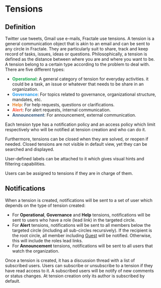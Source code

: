 <style>
g { color: #1ca64c }
b { color: #209cee }
o { color: #e67e22 }
r { color: #ff5338 }
pr { color: #375a7f }
</style>

# Tensions

## Definition

Twitter use tweets, Gmail use e-mails, Fractale use tensions. A tension is a general communication object that is akin to an email and can be sent to any circle in Fractale. They are particularly suit to share, track and keep record of tasks, issues, ideas or questions.
Philosophically, a tension is defined as the distance between where you are and where you want to be.
A tension belong to a certain type according to the problem to deal with. There are five different types:

* **<g>Operational</g>**: A general category of tension for everyday activities. it could be a task, an issue or whatever that needs to be share in an organization.
* **<b>Governance</b>**: For topics related to governance, organizational structure, mandates, etc.
* **<o>Help</o>**: For help requests, questions or clarifications.
* **<r>Alert</r>**: For alert requests, internal communication.
* **<pr>Announcement</pr>**: For announcement, external communication.

Each tension type has a notification policy and an access policy which limit respectively who will be notified at tension creation and who can do it.

Furthermore, tensions can be closed when they are solved, or reopen if needed. Closed tensions are not visible in default view, yet they can be searched and displayed.

User-defined labels can be attached to it which gives visual hints and filtering capabilities. 

Users can be assigned to tensions if they are in charge of them.

## Notifications

When a tension is created, notifications will be sent to a set of user which depends on the type of tension created:

- For **Operational**, **Governance** and **Help** tensions, notifications will be sent to users who have a role (lead link) in the targeted circle.
- For **Alert** tensions, notifications will be sent to all members below the targeted circle (including all sub-circles recursively). If the recipient is the root circle, all member including [Guest](/circle/#guest) will be notified. Otherwise, this will include the roles lead links.
- For **Announcement** tensions, notifications will be sent to all users that watch the organization.


Once a tension is created, it has a discussion thread with a list of subscribed users. Users can subscribe or unsubscribe to a tension if they have read access to it. A subscribed users will be notify of new comments or status changes. At tension creation only its author is subscribed by default.
